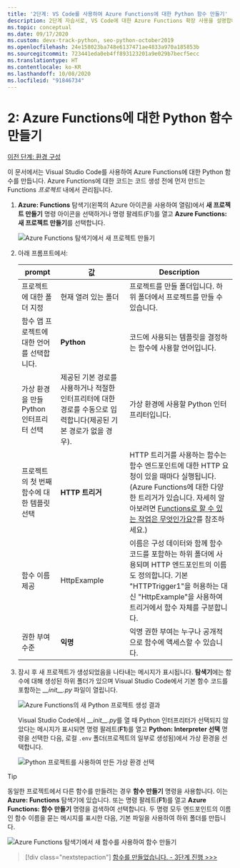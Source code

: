 ```yaml
---
title: '2단계: VS Code를 사용하여 Azure Functions에 대한 Python 함수 만들기'
description: 2단계 자습서로, VS Code에 대한 Azure Functions 확장 사용을 설명합니다.
ms.topic: conceptual
ms.date: 09/17/2020
ms.custom: devx-track-python, seo-python-october2019
ms.openlocfilehash: 24e158023ba748e6137471ae4833a970a185853b
ms.sourcegitcommit: 723441eda0eb4ff893123201a9e029b7becf5ecc
ms.translationtype: HT
ms.contentlocale: ko-KR
ms.lasthandoff: 10/08/2020
ms.locfileid: "91846734"
---
```

# <a name="2-create-a-python-function-for-azure-functions"></a>2: Azure Functions에 대한 Python 함수 만들기

[이전 단계: 환경 구성](tutorial-vs-code-serverless-python-01.md)

이 문서에서는 Visual Studio Code를 사용하여 Azure Functions에 대한 Python 함수를 만듭니다. Azure Functions에 대한 코드는 코드 생성 전에 먼저 만드는 Functions _프로젝트_ 내에서 관리됩니다.

1. **Azure: Functions** 탐색기(왼쪽의 Azure 아이콘을 사용하여 열림)에서 **새 프로젝트 만들기** 명령 아이콘을 선택하거나 명령 팔레트(F1)를 열고 **Azure Functions: 새 프로젝트 만들기**를 선택합니다.

    ![Azure Functions 탐색기에서 새 프로젝트 만들기](media/tutorial-vs-code-serverless-python/create-a-new-project-in-azure-functions-explorer.png)

1. 아래 프롬프트에서:

    | prompt | 값 | Description |
    | --- | --- | --- |
    | 프로젝트에 대한 폴더 지정 | 현재 열려 있는 폴더 | 프로젝트를 만들 폴더입니다. 하위 폴더에서 프로젝트를 만들 수 있습니다. |
    | 함수 앱 프로젝트에 대한 언어를 선택합니다. | **Python** | 코드에 사용되는 템플릿을 결정하는 함수에 사용할 언어입니다. |
    | 가상 환경을 만들 Python 인터프리터 선택 | 제공된 기본 경로를 사용하거나 적절한 인터프리터에 대한 경로를 수동으로 입력합니다(제공된 기본 경로가 없을 경우). | 가상 환경에 사용할 Python 인터프리터입니다. |
    | 프로젝트의 첫 번째 함수에 대한 템플릿 선택 | **HTTP 트리거** | HTTP 트리거를 사용하는 함수는 함수 엔드포인트에 대한 HTTP 요청이 있을 때마다 실행됩니다. (Azure Functions에 대한 다양한 트리거가 있습니다. 자세히 알아보려면 [Functions로 할 수 있는 작업은 무엇인가요?](/azure/azure-functions/functions-overview#what-can-i-do-with-functions)를 참조하세요.) |
    | 함수 이름 제공 | HttpExample | 이름은 구성 데이터와 함께 함수 코드를 포함하는 하위 폴더에 사용되며 HTTP 엔드포인트의 이름도 정의합니다. 기본 "HTTPTrigger1"을 허용하는 대신 "HttpExample"을 사용하여 트리거에서 함수 자체를 구분합니다. |
    | 권한 부여 수준 | **익명** | 익명 권한 부여는 누구나 공개적으로 함수에 액세스할 수 있습니다. |

1. 잠시 후 새 프로젝트가 생성되었음을 나타내는 메시지가 표시됩니다. **탐색기**에는 함수에 대해 생성된 하위 폴더가 있으며 Visual Studio Code에서 기본 함수 코드를 포함하는 *\_\_init\_\_.py* 파일이 열립니다.

    ![Azure Functions의 새 Python 프로젝트 생성 결과](media/tutorial-vs-code-serverless-python/display-results-of-new-python-project-in-azure-functions.png)

    Visual Studio Code에서 *\_\_init\_\_.py*를 열 때 Python 인터프리터가 선택되지 않았다는 메시지가 표시되면 명령 팔레트(**F1**)를 열고 **Python: Interpreter 선택** 명령을 선택한 다음, 로컬 `.env` 폴더(프로젝트의 일부로 생성됨)에서 가상 환경을 선택합니다.

    ![Python 프로젝트를 사용하여 만든 가상 환경 선택](media/tutorial-vs-code-serverless-python/select-virtual-environment-created-with-the-python-project.png)

> [!TIP]
> 동일한 프로젝트에서 다른 함수를 만들려는 경우 **함수 만들기** 명령을 사용합니다. 이는 **Azure: Functions** 탐색기에 있습니다. 또는 명령 팔레트(**F1**)를 열고 **Azure Functions: 함수 만들기** 명령을 검색하여 선택합니다. 두 명령 모두 엔드포인트의 이름인 함수 이름을 묻는 메시지를 표시한 다음, 기본 파일을 사용하여 하위 폴더를 만듭니다.
>
> ![Azure Functions 탐색기에서 새 함수를 사용하여 함수 만들기](media/tutorial-vs-code-serverless-python/create-new-functions-in-azure-functions-explorer.png)

> [!div class="nextstepaction"]
> [함수를 만들었습니다. - 3단계 진행 >>>](tutorial-vs-code-serverless-python-03.md)
